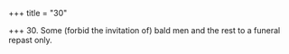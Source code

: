+++
title = "30"

+++
30. Some (forbid the invitation of) bald men and the rest to a funeral repast only.
